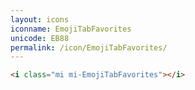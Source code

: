 ```yaml
---
layout: icons
iconname: EmojiTabFavorites
unicode: EB88
permalink: /icon/EmojiTabFavorites/
---
```


``` html
<i class="mi mi-EmojiTabFavorites"></i>
```
